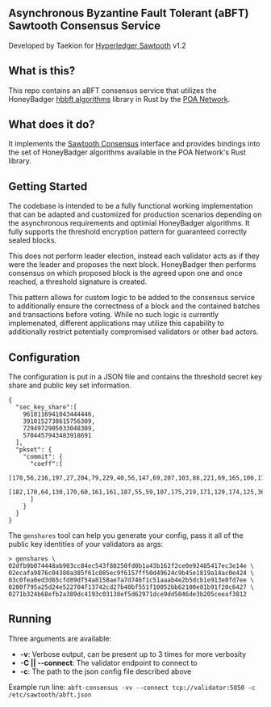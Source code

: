 Asynchronous Byzantine Fault Tolerant (aBFT) Sawtooth Consensus Service
---------------------------------------------------------------------------------------------
Developed by Taekion for [Hyperledger Sawtooth](https://www.hyperledger.org/use/sawtooth) v1.2

What is this?
-------------

This repo contains an aBFT consensus service that utilizes the HoneyBadger [hbbft algorithms](https://github.com/poanetwork/hbbft) library in Rust by the [POA Network](https://www.poa.network/). 

What does it do?
----------------

It implements the [Sawtooth Consensus](https://sawtooth.hyperledger.org/faq/consensus/) interface and provides bindings into the set of HoneyBadger algorithms available in the POA Network's Rust library.

Getting Started
---------------

The codebase is intended to be a fully functional working implementation that can be adapted and customized for production scenarios depending on the asynchronous requirements and optimial HoneyBadger algorithms.  It fully supports the threshold encryption pattern for guaranteed correctly sealed blocks.

This does not perform leader election, instead each validator acts as if they were the leader and proposes the next block.  HoneyBadger then performs consensus on which proposed block is the agreed upon one and once reached, a threshold signature is created.

This pattern allows for custom logic to be added to the consensus service to additionally ensure the correctness of a block and the contained batches and transactions before voting.  While no such logic is currently implemenated, different applications may utilize this capability to additionally restrict potentially compromised validators or other bad actors. 

## Configuration

The configuration is put in a JSON file and contains the threshold secret key share and public key set information.

```
{
  "sec_key_share":[
    9618116941043444446,
    3910152738615756309,
    7294972905033048309,
    5704457943483918691
  ],
  "pkset": {
    "commit": {
      "coeff":[
        [178,56,216,197,27,204,79,229,40,56,147,69,207,103,88,221,69,165,106,173,37,233,124,62,204,172,118,108,194,63,18,8,102,140,252,202,213,177,88,64,112,89,246,95,201,172,185,229],
        [182,170,64,130,170,60,161,161,187,55,59,107,175,219,171,129,174,125,36,148,93,9,123,239,182,104,9,142,44,78,106,147,159,101,166,125,230,169,98,122,190,184,255,25,185,162,37,170]
      ]
    }
  }
}
```

The `genshares` tool can help you generate your config, pass it all of the public key identities of your validators as args:
```
> genshares \
02dfb9b074448ab903cc84ec543f80250fd0b1a43b162f2ce0e92485417ec3e14e \
02ecafa9876c04380a385f61c085ec9f6157ff50d49624c9b45e1819a14ac0e424 \
03c0fea0ed3d65cfd89df54a8158ae7a7d746f1c51aaab4e2b5dcb1e913e8fd7ee \
0280f795a25d24e522704f13742cd27b40bf551f10052bb62100e81b91f20c6427 \
0271b324b68efb2a389dc4193c03138ef5d62971dce9dd5046de3b205ceeaf3812
```

## Running

Three arguments are available:
* __-v__: Verbose output, can be present up to 3 times for more verbosity
* __-C || --connect__: The validator endpoint to connect to
* __-c__: The path to the json config file described above

Example run line:
`abft-consensus -vv --connect tcp://validator:5050 -c /etc/sawtooth/abft.json`
